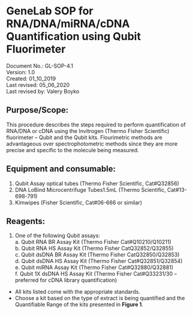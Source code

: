 # GeneLab SOP for RNA/DNA/miRNA/cDNA Quantification using Qubit Fluorimeter #
Document No.:	GL-SOP-4.1  
Version:	1.0  
Created:	01_10_2019  
Last revised: 	05_06_2020  
Last revised by:	Valery Boyko  

## Purpose/Scope: ##
This procedure describes the steps required to perform quantification of RNA/DNA or cDNA using the Invitrogen (Thermo Fisher Scientific) fluorimeter – Qubit and the Qubit kits. Flourimetric methods are advantageous over spectrophotometric methods since they are more precise and specific to the molecule being measured.

## Equipment and consumable: ##
1.	Qubit Assay optical tubes (Thermo Fisher Scientific, Cat#Q32856)
2.	DNA LoBind Microcentrifuge Tubes1.5mL (Thermo Scientific, Cat#13-698-791)
3.	Kimwipes (Fisher Scientific, Cat#06-666 or similar) 

## Reagents: ##
1.	One of the following Qubit assays:  
  a.	Qubit RNA BR Assay Kit (Thermo Fisher Cat#Q10210/Q10211)  
  b.	Qubit RNA HS Assay Kit (Thermo Fisher CatQ32852/Q32855)  
  c.	Qubit dsDNA BR Assay Kit (Thermo Fisher CatQ32850/Q32853)  
  d.	Qubit dsDNA HS Assay Kit (Thermo Fisher Cat#Q32851/Q32854)  
  e.	Qubit miRNA Assay Kit (Thermo Fisher Cat#Q32880/Q32881)  
  f.	Qubit 1X dsDNA HS Assay Kit (Thermo Fisher Cat#Q33231/30 – preferred for cDNA library quantification)  
* All kits listed come with the appropriate standards. 
* Choose a kit based on the type of extract is being quantified and the Quantifiable Range of the kits presented in **Figure 1**. 

